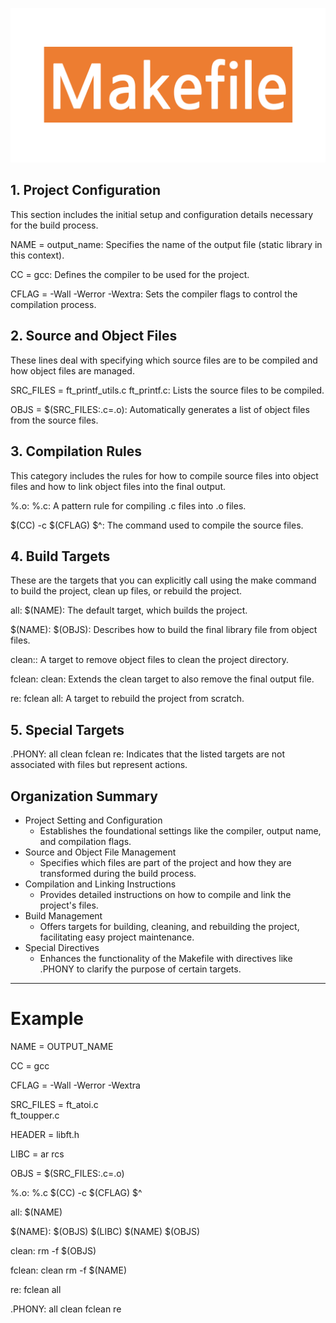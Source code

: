 

![N|Makefile](Makefile_logo.png)


##  1. Project Configuration

This section includes the initial setup and configuration details necessary for the build process.

NAME = output_name: Specifies the name of the output file (static library in this context).

CC = gcc: Defines the compiler to be used for the project.

CFLAG = -Wall -Werror -Wextra: Sets the compiler flags to control the compilation process.


## 2. Source and Object Files

These lines deal with specifying which source files are to be compiled and how object files are managed.

SRC_FILES = ft_printf_utils.c ft_printf.c: Lists the source files to be compiled.

OBJS = $(SRC_FILES:.c=.o): Automatically generates a list of object files from the source files.


## 3. Compilation Rules

This category includes the rules for how to compile source files into object files and how to link object files into the final output.

%.o: %.c: A pattern rule for compiling .c files into .o files.

$(CC) -c $(CFLAG) $^: The command used to compile the source files.


## 4. Build Targets

These are the targets that you can explicitly call using the make command to build the project, clean up files, or rebuild the project.

all: $(NAME): The default target, which builds the project.

$(NAME): $(OBJS): Describes how to build the final library file from object files.

clean:: A target to remove object files to clean the project directory.

fclean: clean: Extends the clean target to also remove the final output file.

re: fclean all: A target to rebuild the project from scratch.


## 5. Special Targets

.PHONY: all clean fclean re: Indicates that the listed targets are not associated with files but represent actions.



## Organization Summary

- Project Setting and Configuration
    - Establishes the foundational settings like the compiler, output name, and compilation flags.
- Source and Object File Management
    - Specifies which files are part of the project and how they are transformed during the build process.
- Compilation and Linking Instructions
    - Provides detailed instructions on how to compile and link the project's files.
- Build Management
    - Offers targets for building, cleaning, and rebuilding the project, facilitating easy project maintenance.
- Special Directives
    - Enhances the functionality of the Makefile with directives like .PHONY to clarify the purpose of certain targets.

--- 

# Example

NAME = OUTPUT_NAME

CC = gcc

CFLAG = -Wall -Werror -Wextra

SRC_FILES = ft_atoi.c \
           ft_toupper.c

HEADER = libft.h

LIBC = ar rcs

OBJS = $(SRC_FILES:.c=.o)

%.o: %.c
	$(CC) -c $(CFLAG) $^

all: $(NAME)

$(NAME): $(OBJS)
	$(LIBC) $(NAME) $(OBJS)

clean:
	rm -f $(OBJS)

fclean: clean
	rm -f $(NAME)

re: fclean all

.PHONY: all clean fclean re



